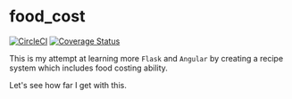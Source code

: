 # food_cost

[![CircleCI](https://circleci.com/gh/erikdeirdre/food_cost.svg?style=svg)](https://circleci.com/gh/erikdeirdre/food_cost)
[![Coverage Status](https://coveralls.io/repos/github/erikdeirdre/food_cost/badge.svg)](https://coveralls.io/github/erikdeirdre/food_cost)

This is my attempt at learning more `Flask` and `Angular` by creating a recipe system which includes food costing ability. 

Let's see how far I get with this.
